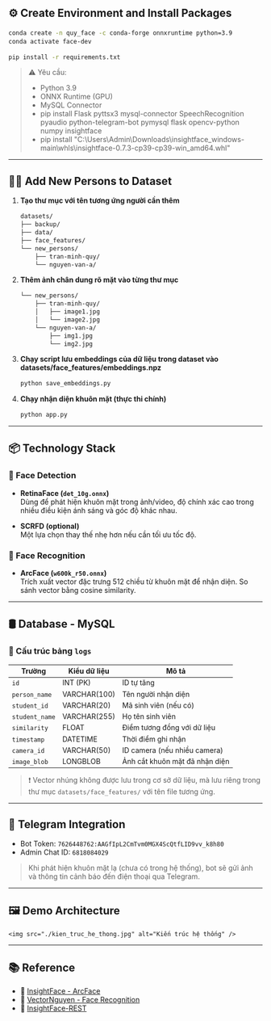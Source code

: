 
## ⚙️ Create Environment and Install Packages

```bash
conda create -n quy_face -c conda-forge onnxruntime python=3.9
conda activate face-dev
```

```bash
pip install -r requirements.txt
```

> ⚠️ Yêu cầu:
> - Python 3.9
> - ONNX Runtime (GPU)
> - MySQL Connector
> - pip install Flask pyttsx3 mysql-connector SpeechRecognition pyaudio  python-telegram-bot pymysql flask opencv-python numpy insightface
> - pip install "C:\Users\Admin\Downloads\insightface_windows-main\whls\insightface-0.7.3-cp39-cp39-win_amd64.whl" 
---

## 🧑‍💼 Add New Persons to Dataset

1. **Tạo thư mục với tên tương ứng người cần thêm**

   ```
   datasets/
   ├── backup/
   ├── data/
   ├── face_features/
   └── new_persons/
       ├── tran-minh-quy/
       └── nguyen-van-a/
   ```

2. **Thêm ảnh chân dung rõ mặt vào từng thư mục**

   ```
   └── new_persons/
       ├── tran-minh-quy/
       │   ├── image1.jpg
       │   └── image2.jpg
       └── nguyen-van-a/
           ├── img1.jpg
           └── img2.jpg
   ```

3. **Chạy script lưu embeddings của dữ liệu trong dataset vào datasets/face_features/embeddings.npz**

   ```bash
   python save_embeddings.py
   ```

4. **Chạy nhận diện khuôn mặt (thực thi chính)**

   ```bash
   python app.py
   ```

---

## 📦 Technology Stack

### 🧠 Face Detection

- **RetinaFace (`det_10g.onnx`)**  
  Dùng để phát hiện khuôn mặt trong ảnh/video, độ chính xác cao trong nhiều điều kiện ánh sáng và góc độ khác nhau.

- **SCRFD (optional)**  
  Một lựa chọn thay thế nhẹ hơn nếu cần tối ưu tốc độ.

### 🧠 Face Recognition

- **ArcFace (`w600k_r50.onnx`)**  
  Trích xuất vector đặc trưng 512 chiều từ khuôn mặt để nhận diện. So sánh vector bằng cosine similarity.

---

## 🛢️ Database - MySQL

### 🧱 Cấu trúc bảng `logs`

| Trường         | Kiểu dữ liệu     | Mô tả                          |
|----------------|------------------|--------------------------------|
| `id`           | INT (PK)         | ID tự tăng                    |
| `person_name`  | VARCHAR(100)     | Tên người nhận diện           |
| `student_id`   | VARCHAR(20)      | Mã sinh viên (nếu có)         |
| `student_name` | VARCHAR(255)     | Họ tên sinh viên              |
| `similarity`   | FLOAT            | Điểm tương đồng với dữ liệu   |
| `timestamp`    | DATETIME         | Thời điểm ghi nhận            |
| `camera_id`    | VARCHAR(50)      | ID camera (nếu nhiều camera)  |
| `image_blob`   | LONGBLOB         | Ảnh cắt khuôn mặt đã nhận diện|

> ❗ Vector nhúng không được lưu trong cơ sở dữ liệu, mà lưu riêng trong thư mục `datasets/face_features/` với tên file tương ứng.

---

## 📲 Telegram Integration

- Bot Token: `7626448762:AAGfIpL2CmTvm0MGX4ScQtfLID9vv_k8h80`
- Admin Chat ID: `6818084029`

> Khi phát hiện khuôn mặt lạ (chưa có trong hệ thống), bot sẽ gửi ảnh và thông tin cảnh báo đến điện thoại qua Telegram.

---

## 🖼️ Demo Architecture

    <img src="./kien_truc_he_thong.jpg" alt="Kiến trúc hệ thống" />


---

## 📚 Reference

- 🔗 [InsightFace - ArcFace](https://github.com/deepinsight/insightface/tree/master/recognition/arcface_torch)
- 🔗 [VectorNguyen - Face Recognition](https://github.com/vectornguyen76/face-recognition.git)
- 🔗 [InsightFace-REST](https://github.com/SthPhoenix/InsightFace-REST)
